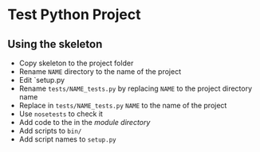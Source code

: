# Test Python Project

## Using the skeleton

- Copy skeleton to the project folder
- Rename `NAME` directory to the name of the project
- Edit `setup.py
- Rename `tests/NAME_tests.py` by replacing `NAME` to the project directory name
- Replace in `tests/NAME_tests.py` `NAME` to the name of the project
- Use `nosetests` to check it
- Add code to the in the *module directory*
- Add scripts to `bin/`
- Add script names to `setup.py`


